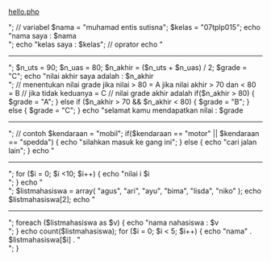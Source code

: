 [hello.php](https://github.com/user-attachments/files/22582107/hello.php)
<?php
  echo "hello, world! </br>";
// variabel
  $nama = "muhamad entis sutisna";
  $kelas = "07tplp015";

  echo "nama saya : $nama </br>";
  echo "kelas saya : $kelas";
// oprator
echo "<hr>";

$n_uts = 90;
$n_uas = 80;
$n_akhir = ($n_uts + $n_uas) / 2;
$grade = "C";
echo "nilai akhir saya adalah : $n_akhir </br>";
// menentukan nilai grade jika nilai > 80 = A jika nilai akhir > 70 dan < 80 = B 
// jika tidak keduanya = C 
// nilai   grade akhir adalah
if($n_akhir > 80) {
  $grade = "A";
} else if ($n_akhir > 70 && $n_akhir < 80) {
  $grade = "B";
} else {
  $grade = "C";
}
echo "selamat kamu mendapatkan nilai : $grade <hr>";
// contoh
$kendaraan = "mobil";
if($kendaraan == "motor" || $kendaraan == "spedda") {
  echo "silahkan masuk ke gang ini";
} else {
  echo "cari jalan lain";
}
echo "<hr>";

for ($i = 0; $i <10; $i++) {
  echo "nilai i $i <br>";
}
echo "<br>";

$listmahasiswa = array(
  "agus",
  "ari",
  "ayu",
  "bima",
  "lisda",
  "niko"
);
echo $listmahasiswa[2];
echo "<hr>";
foreach ($listmahasiswa as $v) {
    echo "nama nahasiswa : $v </br>";
}
echo count($listmahasiswa);
for ($i = 0; $i < 5; $i++) {
  echo "nama" . $listmahasiswa[$i] . "</br>";
}
